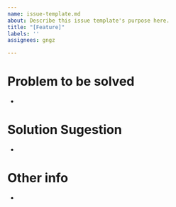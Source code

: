 ```yaml
---
name: issue-template.md
about: Describe this issue template's purpose here.
title: "[Feature]"
labels: ''
assignees: gngz

---
```


# Problem to be solved
- 

# Solution Sugestion
- 

# Other info
-
